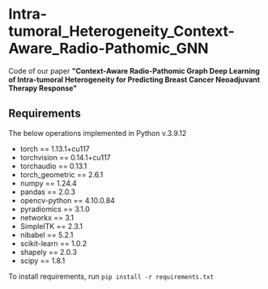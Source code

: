 # Intra-tumoral_Heterogeneity_Context-Aware_Radio-Pathomic_GNN
Code of our paper
__"Context-Aware Radio-Pathomic Graph Deep Learning of Intra-tumoral Heterogeneity for Predicting Breast Cancer Neoadjuvant Therapy Response"__

## Requirements
The below operations implemented in Python v.3.9.12
- torch == 1.13.1+cu117
- torchvision == 0.14.1+cu117
- torchaudio == 0.13.1
- torch_geometric == 2.6.1
- numpy == 1.24.4
- pandas == 2.0.3
- opencv-python == 4.10.0.84
- pyradiomics == 3.1.0
- networkx == 3.1
- SimpleITK == 2.3.1
- nibabel == 5.2.1
- scikit-learn == 1.0.2
- shapely == 2.0.3
- scipy == 1.8.1

To install requirements, run `pip install -r requirements.txt`
